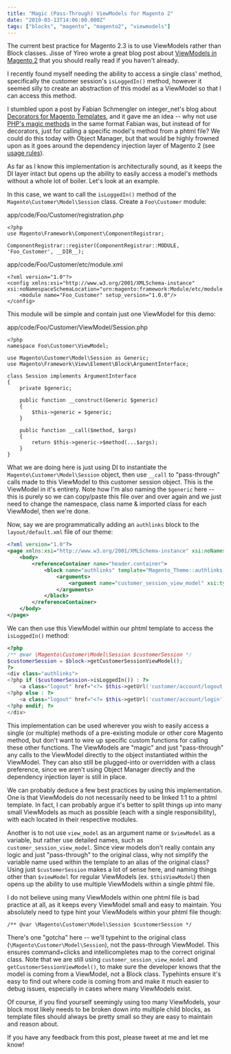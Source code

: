 ```yaml
---
title: "Magic (Pass-Through) ViewModels for Magento 2"
date: "2019-03-13T14:06:00.000Z"
tags: ["blocks", "magento", "magento2", "viewmodels"]
---
```


The current best practice for Magento 2.3 is to use ViewModels rather than Block classes. Jisse of Yireo wrote a great blog post about <a href="https://www.yireo.com/blog/2017-08-12-viewmodels-in-magento-2" target="_blank">ViewModels in Magento 2</a> that you should really read if you haven't already.

I recently found myself needing the ability to access a single class' method, specifically the customer session's `isLoggedIn()` method, however it seemed silly to create an abstraction of this model as a ViewModel so that I can access this method.

I stumbled upon a post by Fabian Schmengler on integer\_net's blog about <a href="https://www.integer-net.com/decorators-for-magento-templates/" target="_blank">Decorators for Magento Templates</a>, and it gave me an idea -- why not use <a href="http://php.net/manual/en/language.oop5.magic.php" target="_blank">PHP's magic methods</a> in the same format Fabian was, but instead of for decorators, just for calling a specific model's method from a phtml file? We could do this today with Object Manager, but that would be highly frowned upon as it goes around the dependency injection layer of Magento 2 (see <a href="https://devdocs.magento.com/guides/v2.3/extension-dev-guide/object-manager.html" target="_blank">usage rules</a>).

As far as I know this implementation is architecturally sound, as it keeps the DI layer intact but opens up the ability to easily access a model's methods without a whole lot of boiler. Let's look at an example.

In this case, we want to call the `isLoggedIn()` method of the `Magento\Customer\Model\Session` class. Create a `Foo\Customer` module:

<div class="gatsby-code-title">app/code/Foo/Customer/registration.php</div>

```php{numberLines: true}
<?php
use Magento\Framework\Component\ComponentRegistrar;

ComponentRegistrar::register(ComponentRegistrar::MODULE, 'Foo_Customer', __DIR__);
```

<div class="gatsby-code-title">app/code/Foo/Customer/etc/module.xml</div>

```xml{numberLines: true}
<?xml version="1.0"?>
<config xmlns:xsi="http://www.w3.org/2001/XMLSchema-instance" xsi:noNamespaceSchemaLocation="urn:magento:framework:Module/etc/module.xsd">
    <module name="Foo_Customer" setup_version="1.0.0"/>
</config>
```

This module will be simple and contain just one ViewModel for this demo:

<div class="gatsby-code-title">app/code/Foo/Customer/ViewModel/Session.php</div>

```php{numberLines: true}
<?php
namespace Foo\Customer\ViewModel;

use Magento\Customer\Model\Session as Generic;
use Magento\Framework\View\Element\Block\ArgumentInterface;

class Session implements ArgumentInterface
{
    private $generic;

    public function __construct(Generic $generic)
    {
        $this->generic = $generic;
    }

    public function __call($method, $args)
    {
        return $this->generic->$method(...$args);
    }
}
```

What we are doing here is just using DI to instantiate the `Magento\Customer\Model\Session` object,  then use `__call` to "pass-through" calls made to this ViewModel to this customer session object. This is the ViewModel in it's entirety. Note how I'm also naming the `$generic` here -- this is purely so we can copy/paste this file over and over again and we just need to change the namespace, class name & imported class for each ViewModel, then we're done.

Now, say we are programmatically adding an `authlinks` block to the `layout/default.xml` file of our theme:

```xml
<?xml version="1.0"?>
<page xmlns:xsi="http://www.w3.org/2001/XMLSchema-instance" xsi:noNamespaceSchemaLocation="urn:magento:framework:View/Layout/etc/page_configuration.xsd">
    <body>
        <referenceContainer name="header.container">
            <block name="authlinks" template="Magento_Theme::authlinks.phtml">
                <arguments>
                    <argument name="customer_session_view_model" xsi:type="object">Foo\Customer\ViewModel\Session</argument>
                </arguments>
            </block>
        </referenceContainer>
    </body>
</page>
```

We can then use this ViewModel within our phtml template to access the `isLoggedIn()` method:

```php
<?php
/** @var \Magento\Customer\Model\Session $customerSession */
$customerSession = $block->getCustomerSessionViewModel();
?>
<div class="authlinks">
<?php if ($customerSession->isLoggedIn()) : ?>
    <a class="logout" href="<?= $this->getUrl('customer/account/logout') ?>"><?= __('Log Out') ?></a>
<?php else : ?>
    <a class="logout" href="<?= $this->getUrl('customer/account/login') ?>"><?= __('Log In') ?></a>
<?php endif; ?>
</div>
```

This implementation can be used wherever you wish to easily access a single (or multiple) methods of a pre-existing module or other core Magento method, but don't want to wire up specific custom functions for calling these other functions. The ViewModels are "magic" and just "pass-through" any calls to the ViewModel directly to the object instantiated within the ViewModel. They can also still be plugged-into or overridden with a class preference, since we aren't using Object Manager directly and the dependency injection layer is still in place.

We can probably deduce a few best practices by using this implementation. One is that ViewModels do not necessarily need to be linked 1:1 to a phtml template. In fact, I can probably argue it's better to split things up into many small ViewModels as much as possible (each with a single responsibility), with each located in their respective modules.

Another is to not use `view_model` as an argument name or `$viewModel` as a variable, but rather use detailed names, such as `customer_session_view_model`. Since view models don't really contain any logic and just "pass-through" to the original class, why not simplify the variable name used within the template to an alias of the original class? Using just `$customerSession` makes a lot of sense here, and naming things other than `$viewModel` for regular ViewModels (ex. `$thisViewModel`) then opens up the ability to use multiple ViewModels within a single phtml file.

I do not believe using many ViewModels within one phtml file is bad practice at all, as it keeps every ViewModel small and easy to maintain. You absolutely need to type hint your ViewModels within your phtml file though:

```/** @var \Magento\Customer\Model\Session $customerSession */```

There's one "gotcha" here -- we'll typehint to the original class (`\Magento\Customer\Model\Session`), not the pass-through ViewModel. This ensures command+clicks and intellicompletes map to the correct original class. Note that we are still using `customer_session_view_model` and `getCustomerSessionViewModel()`, to make sure the developer knows that the model is coming from a ViewModel, not a Block class. Typehints ensure it's easy to find out where code is coming from and make it much easier to debug issues, especially in cases where many ViewModels exist.

Of course, if you find yourself seemingly using too many ViewModels, your block most likely needs to be broken down into multiple child blocks, as template files should always be pretty small so they are easy to maintain and reason about.

If you have any feedback from this post, please tweet at me and let me know!
